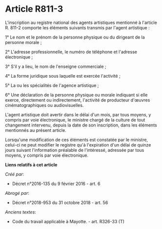 # Article R811-3

L'inscription au registre national des agents artistiques mentionné à l'article R. 811-2 comporte les éléments suivants
transmis par l'agent artistique : 

1° Le nom et le prénom de la personne physique ou du dirigeant de la personne morale ; 

2° L'adresse professionnelle, le numéro de téléphone et l'adresse électronique ; 

3° S'il y a lieu, le nom de l'enseigne commerciale ; 

4° La forme juridique sous laquelle est exercée l'activité ; 

5° La ou les spécialités de l'agence artistique ; 

6° Une déclaration de la personne physique ou morale indiquant si elle exerce, directement ou indirectement, l'activité de
producteur d'œuvres cinématographiques ou audiovisuelles. 

L'agent artistique doit avertir dans le délai d'un mois, par tous moyens, y compris par voie électronique, le ministre chargé
de la culture de tout changement intervenu, depuis la date de son inscription, dans les éléments mentionnés au présent
article. 

Lorsqu'une modification de ces éléments est constatée par le ministre, celui-ci ne peut modifier le registre qu'à
l'expiration d'un délai de quinze jours suivant l'information préalable de l'intéressé, adressée par tous moyens, y compris
par voie électronique.

**Liens relatifs à cet article**

_Créé par_:

  - Décret n°2016-135 du 9 février 2016 - art. 6

_Abrogé par_:

  - Décret n°2018-953 du 31 octobre 2018 - art. 56

_Anciens textes_:

  - Code du travail applicable à Mayotte. - art. R326-33 (T)
